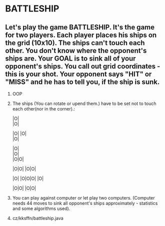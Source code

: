 
# BATTLESHIP #

Let's play the game BATTLESHIP.
It's the game for two players. Each player places his ships on the grid (10x10). The ships can't touch each other. 
You don't know where the opponent's ships are.
Your GOAL is to sink all of your opponent's ships.
You call out grid coordinates - this is your shot. 
Your opponent says "HIT" or "MISS" and he has to tell you, if the ship is sunk.
---
1. OOP
2. The ships (You can rotate or upend them.) have to be set not to touch each other(nor in the corner).:

  	|O|    
  	|O|
  
  	|O|
    |O|    
  	|O|
  
  	|O|    
  	|O|    
  	|O|O|
  
  	|O|O|
  	|O|O|
  
  	  |O|
  	|O|O|O|
  	  |O|
  
  	|O|O|
  	  |O|O|
 
3. You can play against computer or let play two computers. 
(Computer needs 44 moves to sink all opponent's ships approximately - statistics and some algorithms used).   

4. cz/kksffn/battleship.java
